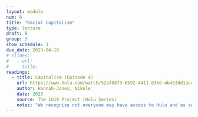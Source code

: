 ```yaml
---
layout: module
num: 6
title: "Racial Capitalism"
type: lecture
draft: 0
group: 3
show_schedule: 1
due_date: 2023-04-19
# slides:
#   - url: 
#     title: 
readings:
  - title: Capitalism (Episode 4)
    url: https://www.hulu.com/watch/52af08f3-6b92-4411-836d-4b433dd1acc0?play=false&utm_source=shared_link
    author: Hannah-Jones, Nikole
    date: 2023
    source: The 1619 Project (Hulu Series)
    notes: "We recognize not everyone may have access to Hulu and as such have <a href='https://canvas.northwestern.edu/files/16331038'>uploaded a version to Canvas</a>. Also, this could be a great opportunity to come together (covid-safely, of course) with your learning pods and watch together in person!" 
---
```


